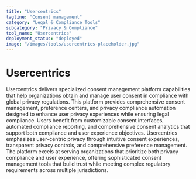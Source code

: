 ```yaml
---
title: "Usercentrics"
tagline: "Consent management"
category: "Legal & Compliance Tools"
subcategory: "Privacy & Compliance"
tool_name: "Usercentrics"
deployment_status: "deployed"
image: "/images/tools/usercentrics-placeholder.jpg"
---
```


# Usercentrics

Usercentrics delivers specialized consent management platform capabilities that help organizations obtain and manage user consent in compliance with global privacy regulations. This platform provides comprehensive consent management, preference centers, and privacy compliance automation designed to enhance user privacy experiences while ensuring legal compliance. Users benefit from customizable consent interfaces, automated compliance reporting, and comprehensive consent analytics that support both compliance and user experience objectives. Usercentrics emphasizes user-centric privacy through intuitive consent experiences, transparent privacy controls, and comprehensive preference management. The platform excels at serving organizations that prioritize both privacy compliance and user experience, offering sophisticated consent management tools that build trust while meeting complex regulatory requirements across multiple jurisdictions.
